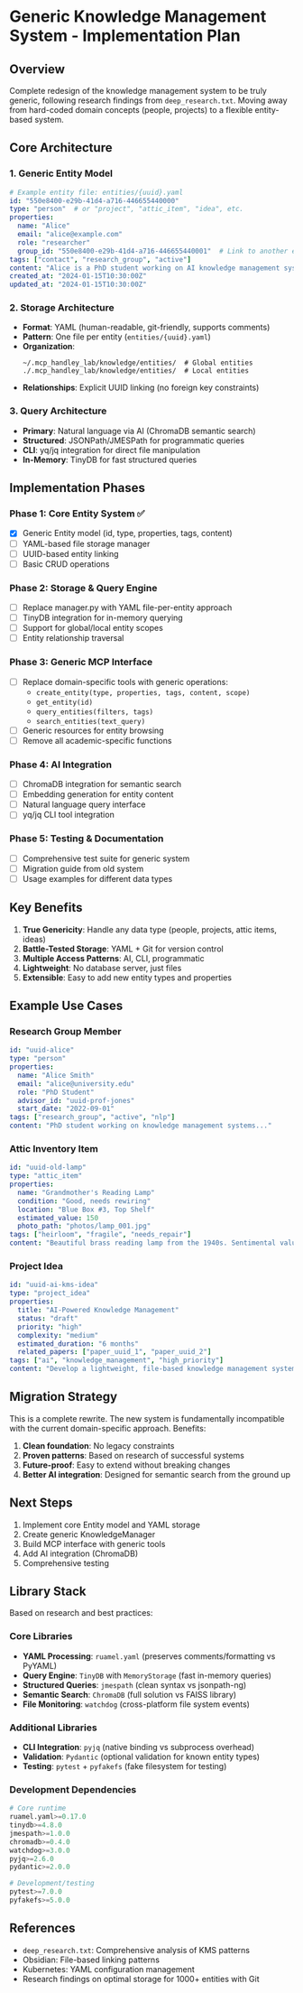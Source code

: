 # Generic Knowledge Management System - Implementation Plan

## Overview

Complete redesign of the knowledge management system to be truly generic, following research findings from `deep_research.txt`. Moving away from hard-coded domain concepts (people, projects) to a flexible entity-based system.

## Core Architecture

### 1. Generic Entity Model
```yaml
# Example entity file: entities/{uuid}.yaml
id: "550e8400-e29b-41d4-a716-446655440000"
type: "person"  # or "project", "attic_item", "idea", etc.
properties:
  name: "Alice"
  email: "alice@example.com"
  role: "researcher"
  group_id: "550e8400-e29b-41d4-a716-446655440001"  # Link to another entity
tags: ["contact", "research_group", "active"]
content: "Alice is a PhD student working on AI knowledge management systems. She specializes in NLP and has published several papers on semantic search."
created_at: "2024-01-15T10:30:00Z"
updated_at: "2024-01-15T10:30:00Z"
```

### 2. Storage Architecture
- **Format**: YAML (human-readable, git-friendly, supports comments)
- **Pattern**: One file per entity (`entities/{uuid}.yaml`)
- **Organization**: 
  ```
  ~/.mcp_handley_lab/knowledge/entities/  # Global entities
  ./.mcp_handley_lab/knowledge/entities/  # Local entities
  ```
- **Relationships**: Explicit UUID linking (no foreign key constraints)

### 3. Query Architecture
- **Primary**: Natural language via AI (ChromaDB semantic search)
- **Structured**: JSONPath/JMESPath for programmatic queries
- **CLI**: yq/jq integration for direct file manipulation
- **In-Memory**: TinyDB for fast structured queries

## Implementation Phases

### Phase 1: Core Entity System ✅
- [x] Generic Entity model (id, type, properties, tags, content)
- [ ] YAML-based file storage manager
- [ ] UUID-based entity linking
- [ ] Basic CRUD operations

### Phase 2: Storage & Query Engine
- [ ] Replace manager.py with YAML file-per-entity approach
- [ ] TinyDB integration for in-memory querying
- [ ] Support for global/local entity scopes
- [ ] Entity relationship traversal

### Phase 3: Generic MCP Interface
- [ ] Replace domain-specific tools with generic operations:
  - `create_entity(type, properties, tags, content, scope)`
  - `get_entity(id)`
  - `query_entities(filters, tags)`
  - `search_entities(text_query)`
- [ ] Generic resources for entity browsing
- [ ] Remove all academic-specific functions

### Phase 4: AI Integration
- [ ] ChromaDB integration for semantic search
- [ ] Embedding generation for entity content
- [ ] Natural language query interface
- [ ] yq/jq CLI tool integration

### Phase 5: Testing & Documentation
- [ ] Comprehensive test suite for generic system
- [ ] Migration guide from old system
- [ ] Usage examples for different data types

## Key Benefits

1. **True Genericity**: Handle any data type (people, projects, attic items, ideas)
2. **Battle-Tested Storage**: YAML + Git for version control
3. **Multiple Access Patterns**: AI, CLI, programmatic
4. **Lightweight**: No database server, just files
5. **Extensible**: Easy to add new entity types and properties

## Example Use Cases

### Research Group Member
```yaml
id: "uuid-alice"
type: "person"
properties:
  name: "Alice Smith"
  email: "alice@university.edu"
  role: "PhD Student"
  advisor_id: "uuid-prof-jones"
  start_date: "2022-09-01"
tags: ["research_group", "active", "nlp"]
content: "PhD student working on knowledge management systems..."
```

### Attic Inventory Item
```yaml
id: "uuid-old-lamp"
type: "attic_item"
properties:
  name: "Grandmother's Reading Lamp"
  condition: "Good, needs rewiring"
  location: "Blue Box #3, Top Shelf"
  estimated_value: 150
  photo_path: "photos/lamp_001.jpg"
tags: ["heirloom", "fragile", "needs_repair"]
content: "Beautiful brass reading lamp from the 1940s. Sentimental value..."
```

### Project Idea
```yaml
id: "uuid-ai-kms-idea"
type: "project_idea"
properties:
  title: "AI-Powered Knowledge Management"
  status: "draft"
  priority: "high"
  complexity: "medium"
  estimated_duration: "6 months"
  related_papers: ["paper_uuid_1", "paper_uuid_2"]
tags: ["ai", "knowledge_management", "high_priority"]
content: "Develop a lightweight, file-based knowledge management system..."
```

## Migration Strategy

This is a complete rewrite. The new system is fundamentally incompatible with the current domain-specific approach. Benefits:

1. **Clean foundation**: No legacy constraints
2. **Proven patterns**: Based on research of successful systems
3. **Future-proof**: Easy to extend without breaking changes
4. **Better AI integration**: Designed for semantic search from the ground up

## Next Steps

1. Implement core Entity model and YAML storage
2. Create generic KnowledgeManager 
3. Build MCP interface with generic tools
4. Add AI integration (ChromaDB)
5. Comprehensive testing

## Library Stack

Based on research and best practices:

### Core Libraries
- **YAML Processing**: `ruamel.yaml` (preserves comments/formatting vs PyYAML)
- **Query Engine**: `TinyDB` with `MemoryStorage` (fast in-memory queries)
- **Structured Queries**: `jmespath` (clean syntax vs jsonpath-ng)
- **Semantic Search**: `ChromaDB` (full solution vs FAISS library)
- **File Monitoring**: `watchdog` (cross-platform file system events)

### Additional Libraries
- **CLI Integration**: `pyjq` (native binding vs subprocess overhead)
- **Validation**: `Pydantic` (optional validation for known entity types)
- **Testing**: `pytest` + `pyfakefs` (fake filesystem for testing)

### Development Dependencies
```python
# Core runtime
ruamel.yaml>=0.17.0
tinydb>=4.8.0
jmespath>=1.0.0
chromadb>=0.4.0
watchdog>=3.0.0
pyjq>=2.6.0
pydantic>=2.0.0

# Development/testing
pytest>=7.0.0
pyfakefs>=5.0.0
```

## References

- `deep_research.txt`: Comprehensive analysis of KMS patterns
- Obsidian: File-based linking patterns
- Kubernetes: YAML configuration management
- Research findings on optimal storage for 1000+ entities with Git
